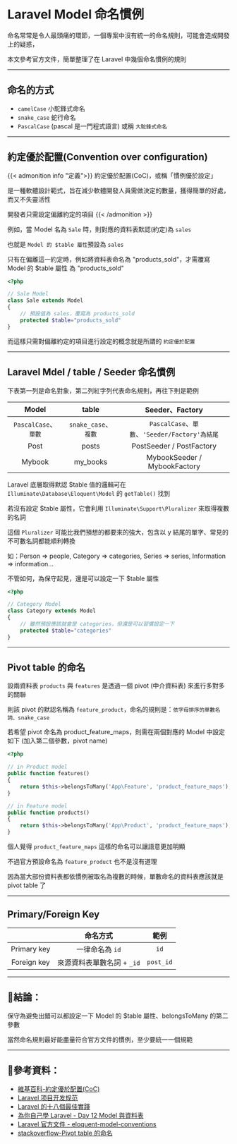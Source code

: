 # Laravel Model 命名慣例




<!--more-->

命名常常是令人最頭痛的環節，一個專案中沒有統一的命名規則，可能會造成開發上的疑惑，

本文參考官方文件，簡單整理了在 Laravel 中幾個命名慣例的規則

---
## 命名的方式
- `camelCase` 小駝鋒式命名
- `snake_case` 蛇行命名
- `PascalCase` (pascal 是一門程式語言) 或稱 `大駝鋒式命名`

---
## 約定優於配置(Convention over configuration)

{{< admonition info "定義">}}
約定優於配置(CoC)，或稱「慣例優於設定」

是一種軟體設計範式，旨在減少軟體開發人員需做決定的數量，獲得簡單的好處，而又不失靈活性

開發者只需設定偏離約定的項目
{{< /admonition >}}

例如，當 Ｍodel 名為 `Sale` 時，則對應的資料表默認(約定)為 `sales`

也就是 `Model 的 $table 屬性`預設為 `sales`

只有在偏離這一約定時，例如將資料表命名為 "products_sold"，才需覆寫 Model 的 $table 屬性 為 "products_sold"

```php
<?php

// Sale Model
class Sale extends Model
{
    // 預設值為 sales，覆寫為 products_sold
    protected $table="products_sold"
}
```

而這樣只需對偏離約定的項目進行設定的概念就是所謂的 `約定優於配置`

---
## Laravel Mdel / table / Seeder 命名慣例

下表第一列是命名對象，第二列紅字列代表命名規則，再往下則是範例

 |        Model         |        table         |                Seeder、Factory                 |
 | :------------------: | :------------------: | :--------------------------------------------: |
 | `PascalCase`、`單數` | `snake_case`、`複數` | `PascalCase`、`單數`、`'Seeder/Factory'為結尾` |
 |         Post         |        posts         |            PostSeeder / PostFactory            |
 |        Mybook        |       my_books       |          MybookSeeder / MybookFactory          |

Laravel 底層取得默認 $table 值的邏輯可在 `Illuminate\Database\Eloquent\Model` 的 `getTable()` 找到

若沒有設定 $table 屬性，它會利用 `Illuminate\Support\Pluralizer` 來取得複數的名詞

這個 `Pluralizer` 可能比我們預想的都要來的強大，包含以 y 結尾的單字、常見的不可數名詞都能順利轉換

如：Person => people, Category => categories, Series => series, Information => information...

不管如何，為保守起見，還是可以設定一下 $table 屬性

```php
<?php

// Category Model
class Category extends Model
{
    // 雖然預設應該就會是 categories，但還是可以習慣設定一下
    protected $table="categories"
}
```

---
## Pivot table 的命名

設兩資料表 `products` 與 `features` 是透過一個 pivot (中介資料表) 來進行多對多的關聯

則該 pivot 的默認名稱為 `feature_product`，命名的規則是：`依字母排序的單數名詞、snake_case`

若希望 pivot 命名為 product_feature_maps，則需在兩個對應的 Model 中設定如下 (加入第二個參數，pivot name)

```php
<?php

// in Product model
public function features()
{
    return $this->belongsToMany('App\Feature', 'product_feature_maps');
}

// in Feature model
public function products()
{
    return $this->belongsToMany('App\Product', 'product_feature_maps');
}
```

個人覺得 `product_feature_maps` 這樣的命名可以讓語意更加明顯

不過官方預設命名為 `feature_product` 也不是沒有道理

因為當大部份資料表都依慣例被取名為複數的時候，單數命名的資料表應該就是 pivot table 了

---
## Primary/Foreign Key

|             |          命名方式          |   範例    |
| :---------: | :------------------------: | :-------: |
| Primary key |      一律命名為 `id`       |   `id`    |
| Foreign key | 來源資料表單數名詞 + `_id` | `post_id` |

---
## 結論：

保守為避免出錯可以都設定一下 Model 的 $table 屬性、belongsToMany 的第二參數

當然命名規則最好能盡量符合官方文件的慣例，至少要統一一個規範

---
## 參考資料：
- [維基百科-約定優於配置(CoC)](https://zh.wikipedia.org/wiki/%E7%BA%A6%E5%AE%9A%E4%BC%98%E4%BA%8E%E9%85%8D%E7%BD%AE)
- [Laravel 项目开发规范](https://learnku.com/docs/laravel-specification/7.x/data-model/7600#a3d104)
- [Laravel 的十八個最佳實踐](https://codertw.com/%E7%A8%8B%E5%BC%8F%E8%AA%9E%E8%A8%80/104733/#outline__13)
- [為你自己學 Laravel - Day 12 Model 與資料表](https://www.youtube.com/watch?v=zrsbPqcDFZo&list=PLBd8JGCAcUAFtnWuuqd0tzMwYsVAN4es_&index=12)
- [Laravel 官方文件 - eloquent-model-conventions](https://laravel.com/docs/8.x/eloquent#table-names)
- [stackoverflow-Pivot table 的命名](https://stackoverflow.com/questions/34897444/naming-tables-in-many-to-many-relationships-laravel)
